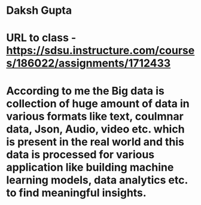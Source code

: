 # Daksh Gupta
# URL to class - https://sdsu.instructure.com/courses/186022/assignments/1712433
# According to me the Big data is collection of huge amount of data in various formats like text, coulmnar data, Json, Audio, video etc. which is present in the real world and this data is processed for various application like building machine learning models, data analytics etc. to find meaningful insights.
